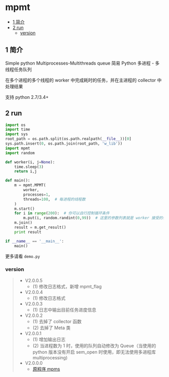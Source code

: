 # mpmt
<!-- vim-markdown-toc GFM -->

* [1 简介](#1-简介)
* [2 run](#2-run)
    * [version](#version)

<!-- vim-markdown-toc -->

## 1 简介
Simple python Multiprocesses-Multithreads queue
简易 Python 多进程 - 多线程任务队列

在多个进程的多个线程的 worker 中完成耗时的任务，并在主进程的 collector 中处理结果

支持 python 2.7/3.4+

## 2 run

```python
import os
import time
import sys
root_path = os.path.split(os.path.realpath(__file__))[0]
sys.path.insert(0, os.path.join(root_path, 'w_lib'))
import mpmt
import random

def worker(i, j=None):
    time.sleep(3)
    return i,j

def main():
    m = mpmt.MPMT(
        worker,
        processes=1,
        threads=100,  # 每进程的线程数
    )
    m.start()
    for i in range(200):  # 你可以自行控制循环条件
        m.put(i, random.randint(0,99))  # 这里的参数列表就是 worker 接受的参数
    m.join()
    result = m.get_result()
    print result

if __name__ == '__main__':
    main()
```
更多请看 `demo.py`

### version

> * V2.0.0.5
>   * (1) 修改日志格式，新增 mpmt_flag
> * V2.0.0.4
>   * (1) 修改日志格式
> * V2.0.0.3
>   * (1) 日志中输出目前任务进度信息
> * V2.0.0.2
>   * (1) 去掉了 collector 函数
>   * (2) 去掉了 Meta 类
> * V2.0.0.1
>   * (1) 增加输出日志
>   * (2) 当进程数为 1 时，使用的队列自动修改为 Queue（当使用的 python 版本没有开启 sem_open 时使用，即无法使用多进程库 multiprocessing)
> * V2.0.0.0
>   * [原程序 mpms](https://github.com/aploium/mpms)
